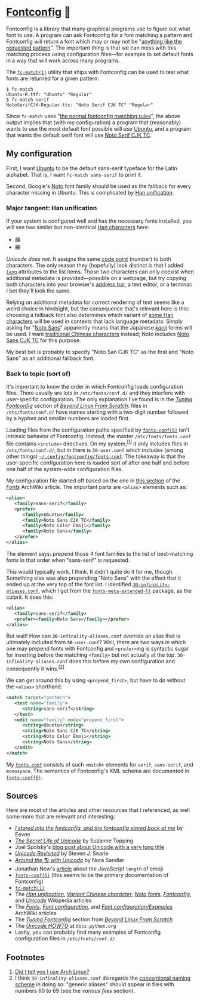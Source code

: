 # [Fontconfig][] 🤷

<!-- TODO
*   Add a footnote saying that this started as a comment explaining my `fonts.conf`...
*   A better way to test the configuration is `fc-match -s`:
        $ fc-match -s serif | head -3
        NotoSerifCJK-Regular.ttc: "Noto Serif CJK TC" "Regular"
        NotoColorEmoji.ttf: "Noto Color Emoji" "Regular"
        NotoSerif-Regular.ttf: "Noto Serif" "Regular"
*   Write that [`fc-match(1)`][] appears to reflect changes to configuration files
    immediately.  Thas is, it seems running `fc-cache` is usually unnecessary.
-->

Fontconfig is a library that many graphical programs use to figure out what font to use.
A program can ask Fontconfig for a font matching a pattern and Fontconfig *will* return a
font which may or may not be "[anything like the requested pattern][`fonts-conf(5)`]".
The important thing is that we can mess with this matching process using configuration
files—for example to set default fonts in a way that will work across many programs.

The [`fc-match(1)`][] utility that ships with Fontconfig can be used to test what fonts
are returned for a given pattern:

    $ fc-match
    Ubuntu-R.ttf: "Ubuntu" "Regular"
    $ fc-match serif
    NotoSerifCJK-Regular.ttc: "Noto Serif CJK TC" "Regular"

Since `fc-match` uses "[the normal fontconfig matching rules][`fc-match(1)`]", the above
output implies that (with my configuration) a program that (reasonably) wants to use the
most default font possible will use [Ubuntu][], and a program that wants the default serif
font will use [Noto Serif CJK TC][].

## My configuration

First, I want [Ubuntu][] to be the default sans-serif typeface for the Latin alphabet.
That is, I want `fc-match sans-serif` to print it.

<!-- Is character the correct term here?  What about symbol, glyph, grapheme, sign,
ideograph, ...-->
Second, Google's [Noto][] font family should be used as the fallback for every character
missing in Ubuntu.  This is complicated by [Han unification][].

### Major tangent: Han unification

If your system is configured well and has the necessary fonts installed, you will see two
similar but non-identical [Han characters][] here:

<!-- We can't use <span>.  Use a list as a workaround.  See
<https://github.com/github/markup/issues/245#issuecomment-245460087>. -->
<ul>
<li lang="zh">練</li>
<li lang="ja">練</li>
</ul>

*Unicode does not.*  It assigns the same [code point][] (number) to both characters.  The
only reason they (hopefully) look distinct is that I added [`lang`][] attributes to the
list items.  Those two characters can only coexist when additional metadata is
provided—possible on a webpage, but try copying both characters into your browser's
[address bar][], a text editor, or a terminal: I bet they'll look the same.

Relying on additional metadata for correct rendering of text seems like a weird choice in
hindsight, but the consequence that's relevant here is this: choosing a fallback font also
determines which variant of [some Han characters][] will be used in contexts that lack
language metadata.  Simply asking for "[Noto Sans][]" apparently means that the Japanese
[*kanji*][] forms will be used.  I want [traditional Chinese characters][] instead; Noto
includes [Noto Sans CJK TC][] for this purpose.

My best bet is probably to specify "Noto San CJK TC" as the first and "Noto Sans" as an
additional fallback font.

### Back to topic (sort of)

It's important to know the order in which Fontconfig loads configuration files.  There
usually are lots in `/etc/fonts/conf.d/` and they interfere with user-specific
configuration.  The only explanation I've found is in the [*Tuning Fontconfig*][] section
of [*Beyond Linux From Scratch*][]: files in `/etc/fonts/conf.d/` have names starting with
a two-digit number followed by a hyphen and smaller numbers are loaded first.

Loading files from the configuration paths specified by [`fonts-conf(5)`][] isn't
intrinsic behavior of Fontconfig.  Instead, the master `/etc/fonts/fonts.conf` file
contains `<include>` directives.  On my
system,<sup>[\[1\]](#user-content-footnote-1)</sup> it only includes files in
`/etc/fonts/conf.d/`, but in there is `50-user.conf` which includes (among other things)
[`~/.config/fontconfig/fonts.conf`][`fonts.conf`].  The takeaway is that the user-specific
configuration here is loaded sort of after one half and before one half of the system-wide
configuration files.

My configuration file started off based on the one in [this section][fonts-aw-ffo] of the
[*Fonts*][Fonts - ArchWiki] ArchWiki article.  The important parts are `<alias>` elements
such as:

```xml
<alias>
   <family>sans-serif</family>
   <prefer>
      <family>Ubuntu</family>
      <family>Noto Sans CJK TC</family>
      <family>Noto Color Emoji</family>
      <family>Noto Sans</family>
   </prefer>
</alias>
```

The element says: prepend those 4 font families to the list of best-matching fonts in that
order when "sans-serif" is requested.

<!--
Configuration files with numbers that are lower than 50 and that also prepend fonts to
`serif`, `sans-serif`, or `monospace` win.  The fonts they prepend are above the ones I
prepend in the output of `fc-match`.  The file that messes stuff up is
`/etc/fonts/conf.d/30-infinality-aliases.conf`.  I think it does stuff that should really
be done in files with numbers 60 to 69 (see [*Tuning Fontconfig*]; search for "generic
aliases, map generic to family").
-->

This would typically work.  I think.  It didn't quite do it for me, though.  Something
else was also prepending "Noto Sans" with the effect that it ended up at the very top of
the font list.  I identified [`30-infinality-aliases.conf`][], which I got from the
[`fonts-meta-extended-lt`][] package, as the culprit.  It does this:

```xml
<alias>
   <family>sans-serif</family>
   <prefer><family>Noto Sans</family></prefer>
</alias>
```

But wait!  How can <code><b>30</b>-infinality-aliases.conf</code> override an alias that
is ultimately included from <code><b>50</b>-user.conf</code>?  Well, there are two ways in
which one may prepend fonts with Fontconfig and `<prefer>`ing is syntactic sugar for
inserting before the matching `<family>` but not actually at the top.
`30-infinality-aliases.conf` does this before my own configuration and consequently it
wins.<sup>[\[2\]](#user-content-footnote-2)</sup>

We can get around this by using `<prepend_first>`, but have to do without the `<alias>`
shorthand:

```xml
<match target="pattern">
   <test name="family">
      <string>sans-serif</string>
   </test>
   <edit name="family" mode="prepend_first">
      <string>Ubuntu</string>
      <string>Noto Sans CJK TC</string>
      <string>Noto Color Emoji</string>
      <string>Noto Sans</string>
   </edit>
</match>
```

My [`fonts.conf`][] consists of such `<match>` elements for `serif`, `sans-serif`, and
`monospace`.  The semantics of Fontconfig's XML schema are documented in
[`fonts-conf(5)`].

## Sources

Here are most of the articles and other resources that I referenced, as well some more
that are relevant and interesting:

*   [*I stared into the fontconfig, and the fontconfig stared back at me*][] by Eevee
*   [*The Secret Life of Unicode*][] by Suzanne Topping
*   Joel Spolsky's [blog post about Unicode with a very long title][The 15 Excuses]
*   [*Unicode Revisited*][] by Steven J. Searle
*   [*Around the* 🌎 *with Unicode*][nora-sandler-unicode] by Nora Sandler
*   Jonathan New's [article][poo] about the JavaScript `length` of emoji
*   [`fonts-conf(5)`][] (this seems to be the primary documentation of Fontconfig)
*   [`fc-match(1)`][]
*   The *[Han unification][]*, *[Variant Chinese character][]*, *[Noto fonts][]*,
    *[Fontconfig][]*, and *[Unicode][]* Wikipedia articles
*   The [*Fonts*][Fonts - ArchWiki], [*Font configuration*][Font configuration -
    ArchWiki], and [*Font configuration/Examples*][Font configuration/Examples - ArchWiki]
    ArchWiki articles
*   The [*Tuning Fontconfig*][] section from [*Beyond Linux From Scratch*][]
*   The [*Unicode HOWTO*][] at `docs.python.org`
*   Lastly, you can probably find many examples of Fontconfig configuration files in
    `/etc/fonts/conf.d/`

## Footnotes

<ol>
<li id="footnote-1"><a href="https://redd.it/32o299">Did I tell you I use Arch Linux?</a></li>
<li id="footnote-2">
I think <code>30-infinality-aliases.conf</code> disregards the <a
href="http://linuxfromscratch.org/blfs/view/stable/x/tuning-fontconfig.html">conventional
naming scheme</a> in doing so: "generic aliases" should appear in files with numbers 60 to
69 (see the <i>various files</i> section).
</li>
</ol>

[Fontconfig]: https://en.wikipedia.org/wiki/Fontconfig "Fontconfig - Wikipedia"
[`fonts-conf(5)`]: https://www.freedesktop.org/software/fontconfig/fontconfig-user.html
    "fonts-conf(5)"
[`fc-match(1)`]: https://linux.die.net/man/1/fc-match "fc-match(1)"
[Ubuntu]: https://en.wikipedia.org/wiki/Ubuntu_(typeface) "Ubuntu (typeface) - Wikipedia"
[Noto Serif CJK TC]: https://www.google.com/get/noto/#serif-hant "Google Noto Fonts"
[Noto]: https://en.wikipedia.org/wiki/Noto_fonts "Noto fonts - Wikipedia"
[Han unification]: https://en.wikipedia.org/wiki/Han_unification
    "Han unification - Wikipedia"
[Han characters]: https://en.wikipedia.org/wiki/Han_characters
    "Han characters - Wikipedia"
[code point]: https://en.wikipedia.org/wiki/Code_point "Code point - Wikipedia"
[`lang`]: https://developer.mozilla.org/en-US/docs/Web/HTML/Global_attributes/lang
    "lang - HTML | MDN"
[address bar]: https://en.wikipedia.org/wiki/Address_bar "Address bar - Wikipedia"
[some Han characters]: https://en.wikipedia.org/wiki/Variant_Chinese_character#Usage_in_computing
    "Variant Chinese character - Wikipedia"
[*kanji*]: https://en.wikipedia.org/wiki/Kanji
    "Kanji - Wikipedia"
[traditional Chinese characters]: https://en.wikipedia.org/wiki/Traditional_Chinese_characters
    "Traditional Chinese characters - Wikipedia"
[Noto Sans CJK TC]: https://www.google.com/get/noto/#sans-hant "Google Noto Fonts"
[Noto Sans]: https://www.google.com/get/noto/#sans-lgc "Google Noto Fonts"
[*Tuning Fontconfig*]: http://linuxfromscratch.org/blfs/view/stable/x/tuning-fontconfig.html
    "Tuning Fontconfig"
[*Beyond Linux From Scratch*]: http://linuxfromscratch.org/blfs/view/stable/index.html
[`fonts.conf`]: fonts.conf
[fonts-aw-ffo]: https://wiki.archlinux.org/index.php/Fonts#Fallback_font_order_with_X11
    "\"Fallback font order with X11\" (Fonts - ArchWiki)"
[Fonts - ArchWiki]: https://wiki.archlinux.org/index.php/Fonts "Fonts - ArchWiki"
[`30-infinality-aliases.conf`]: https://gist.githubusercontent.com/cryzed/4f64bb79e80d619866ee0b18ba2d32fc/raw/bd073b52365393f9f0718425271825fc27b218f7/local.conf
[`fonts-meta-extended-lt`]: https://aur.archlinux.org/packages/fonts-meta-extended-lt
    "AUR (en) - fonts-meta-extended-lt"
[*I stared into the fontconfig, and the fontconfig stared back at me*]: https://eev.ee/blog/2015/05/20/i-stared-into-the-fontconfig-and-the-fontconfig-stared-back-at-me/
[*The Secret Life of Unicode*]: http://www.btetrud.com/Lima/The%20Secret%20Life%20of%20Unicode.pdf
[The 15 Excuses]: https://www.joelonsoftware.com/2003/10/08/the-absolute-minimum-every-software-developer-absolutely-positively-must-know-about-unicode-and-character-sets-no-excuses/
    "The Absolute Minimum Every Software Developer Absolutely, Positively Must Know About Unicode and Character Sets (No Excuses!)"
[*Unicode Revisited*]: http://tronweb.super-nova.co.jp/unicoderevisited.html
[nora-sandler-unicode]: https://norasandler.com/2017/11/02/Around-the-with-Unicode.html
    "Around the 🌎 with Unicode"
[poo]: https://blog.jonnew.com/posts/poo-dot-length-equals-two
    "Jonathan New | \"💩\".length === 2"
[Variant Chinese character]: https://en.wikipedia.org/wiki/Variant_Chinese_character
    "Variant Chinese character - Wikipedia"
[Noto fonts]: https://en.wikipedia.org/wiki/Noto_fonts
    "Noto fonts - Wikipedia"
[Unicode]: https://en.wikipedia.org/wiki/Unicode "Unicode - Wikipedia"
[Font configuration - ArchWiki]: https://wiki.archlinux.org/index.php/Font_configuration
    "Font configuration - ArchWiki"
[Font configuration/Examples - ArchWiki]: https://wiki.archlinux.org/index.php/Font_configuration/Examples
    "Font configuration/Examples - ArchWiki"
[*Unicode HOWTO*]: https://docs.python.org/3/howto/unicode.html
    "Unicode HOWTO — Python 3 documentation"

